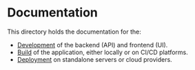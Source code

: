 # Documentation

This directory holds the documentation for the:

* [Development](development.md) of the backend (API) and frontend (UI).
* [Build](build.md) of the application, either locally or on CI/CD platforms.
* [Deployment](deployment) on standalone servers or cloud providers.
